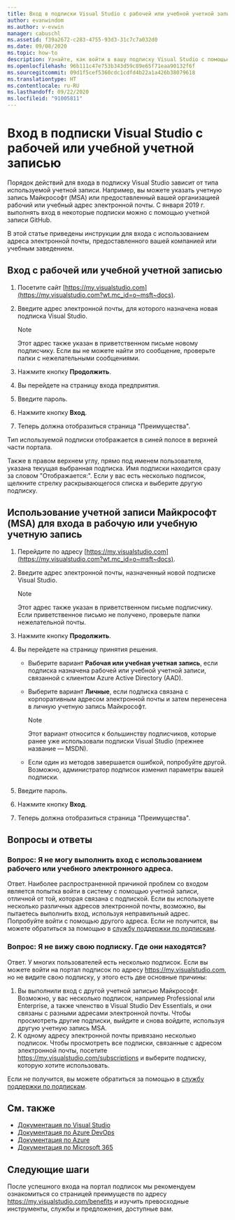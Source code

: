 ```yaml
---
title: Вход в подписки Visual Studio с рабочей или учебной учетной записью | Документация Майкрософт
author: evanwindom
ms.author: v-evwin
manager: cabuschl
ms.assetid: f39a2672-c283-4755-93d3-31c7c7a032d0
ms.date: 09/08/2020
ms.topic: how-to
description: Узнайте, как войти в вашу подписку Visual Studio с помощью рабочей или учебной учетной записи.
ms.openlocfilehash: 96b111c47e753b343d59c89e65f71eaa90132f6f
ms.sourcegitcommit: 09d1f5cef5360cdc1cdfd4b22a1a426b38079618
ms.translationtype: HT
ms.contentlocale: ru-RU
ms.lasthandoff: 09/22/2020
ms.locfileid: "91005811"
---
```

# <a name="signing-in-to-visual-studio-subscriptions-with-your-work-or-school-account"></a>Вход в подписки Visual Studio с рабочей или учебной учетной записью 

Порядок действий для входа в подписку Visual Studio зависит от типа используемой учетной записи.  Например, вы можете указать учетную запись Майкрософт (MSA) или предоставленный вашей организацией рабочий или учебный адрес электронной почты.  С января 2019 г. выполнять вход в некоторые подписки можно с помощью учетной записи GitHub. 

В этой статье приведены инструкции для входа с использованием адреса электронной почты, предоставленного вашей компанией или учебным заведением.

## <a name="signing-in-with-your-work-or-school-account"></a>Вход с рабочей или учебной учетной записью

1. Посетите сайт [https://my.visualstudio.com](https://my.visualstudio.com?wt.mc_id=o~msft~docs).
2. Введите адрес электронной почты, для которого назначена новая подписка Visual Studio.

   > [!NOTE]
   > Этот адрес также указан в приветственном письме новому подписчику. Если вы не можете найти это сообщение, проверьте папки с нежелательными сообщениями.

3. Нажмите кнопку **Продолжить**.
4. Вы перейдете на страницу входа предприятия.
5. Введите пароль.
6. Нажмите кнопку **Вход**.
7. Теперь должна отобразиться страница "Преимущества".

Тип используемой подписки отображается в синей полосе в верхней части портала.

Также в правом верхнем углу, прямо под именем пользователя, указана текущая выбранная подписка.  Имя подписки находится сразу за словом "Отображается:".  Если у вас есть несколько подписок, щелкните стрелку раскрывающегося списка и выберите другую подписку.

## <a name="using-your-microsoft-account-msa-to-sign-in-to-a-work-or-school-account"></a>Использование учетной записи Майкрософт (MSA) для входа в рабочую или учебную учетную запись

1. Перейдите по адресу [https://my.visualstudio.com](https://my.visualstudio.com?wt.mc_id=o~msft~docs).
2. Введите адрес электронной почты, назначенный новой подписке Visual Studio.

   > [!NOTE]
   > Этот адрес также указан в приветственном письме подписчику. Если приветственное письмо не получено, проверьте папки нежелательной почты.

3. Нажмите кнопку **Продолжить**.
4. Вы перейдете на страницу принятия решения.
    - Выберите вариант **Рабочая или учебная учетная запись**, если подписка назначена рабочей или учебной учетной записи, связанной с клиентом Azure Active Directory (AAD).
    - Выберите вариант **Личные**, если подписка связана с корпоративным адресом электронной почты и затем перенесена в личную учетную запись Майкрософт.

        > [!NOTE]
        > Этот вариант относится к большинству подписчиков, которые ранее уже использовали подписки Visual Studio (прежнее название — MSDN).

    - Если один из методов завершается ошибкой, попробуйте другой.  Возможно, администратор подписок изменил параметры вашей подписки.

5. Введите пароль.
6. Нажмите кнопку **Вход**.
7. Теперь должна отобразиться страница "Преимущества".

## <a name="frequently-asked-questions"></a>Вопросы и ответы
### <a name="q--im-unable-to-sign-in-using-my-work-or-school-email-address"></a>Вопрос:  Я не могу выполнить вход с использованием рабочего или учебного электронного адреса.  
Ответ.  Наиболее распространенной причиной проблем со входом является попытка войти в систему с помощью учетной записи, отличной от той, которая связана с подпиской.  Если вы используете несколько различных адресов электронной почты, возможно, вы пытаетесь выполнить вход, используя неправильный адрес.  Попробуйте войти с помощью другого адреса.  Если не получится, вы можете обратиться за помощью в [службу поддержки по подпискам](https://visualstudio.microsoft.com/subscriptions/support/).  

### <a name="q--i-cant-see-my-subscription-where-is-it"></a>Вопрос:  Я не вижу свою подписку. Где они находятся?
Ответ.  У многих пользователей есть несколько подписок.  Если вы можете войти на портал подписок по адресу https://my.visualstudio.com, но не видите свою подписку, у этого есть две основные причины:
1. Вы выполнили вход с другой учетной записью Майкрософт.  Возможно, у вас несколько подписок, например Professional или Enterprise, а также членство в Visual Studio Dev Essentials, и они связаны с разными адресами электронной почты. Чтобы просмотреть другие подписки, выйдите и снова войдите, используя другую учетную запись MSA.
2. К одному адресу электронной почты привязано несколько подписок.  Чтобы просмотреть все подписки, связанные с адресом электронной почты, посетите https://my.visualstudio.com/subscriptions и выберите подписку, которую хотите использовать. 

Если не получится, вы можете обратиться за помощью в [службу поддержки по подпискам](https://visualstudio.microsoft.com/subscriptions/support/).  

## <a name="see-also"></a>См. также
- [Документация по Visual Studio](/visualstudio/)
- [Документация по Azure DevOps](/azure/devops/)
- [Документация по Azure](/azure/)
- [Документация по Microsoft 365](/microsoft-365/)

## <a name="next-steps"></a>Следующие шаги
После успешного входа на портал подписок мы рекомендуем ознакомиться со страницей преимуществ по адресу https://my.visualstudio.com/benefits и изучить превосходные инструменты, службы и предложения, доступные вам.